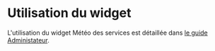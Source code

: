 # Utilisation du widget

L'utilisation du widget Météo des services est détaillée dans [le guide Administateur](/guide-administration/moteurs/moteur-meteo-des-services/).
